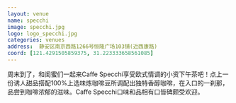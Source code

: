 ```yaml
---
layout: venue
name: specchi
image: specchi.jpg
logo: logo_specchi.jpg
categories: venues
address:  静安区南京西路1266号恒隆广场103铺(近西康路) 
coord: [121.4291505859375, 31.223333658561085]
---
```


周末到了，和闺蜜们一起来Caffe Specchi享受欧式情调的小资下午茶吧！点上一份诱人甜品搭配100%上选味炼咖啡豆所调配出独特香醇咖啡，在入口的一刹那，品尝到咖啡浓郁的滋味。Caffe Specchi口味和品相有口皆碑颇受欢迎。
